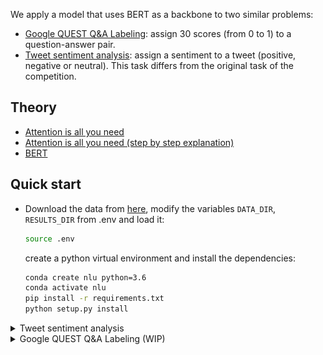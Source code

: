 We apply a model that uses BERT as a backbone to two similar problems:

- [Google QUEST Q&A Labeling](https://www.kaggle.com/c/google-quest-challenge): assign 30 scores (from 0 to 1) 
to a question-answer pair.
- [Tweet sentiment analysis](https://www.kaggle.com/c/tweet-sentiment-extraction): assign a sentiment
to a tweet (positive, negative or neutral). This task differs from the original task of the 
competition. 

## Theory

- [Attention is all you need](https://arxiv.org/pdf/1706.03762.pdf)
- [Attention is all you need (step by step explanation)](https://nlp.seas.harvard.edu/2018/04/03/attention.html)
- [BERT](https://arxiv.org/pdf/1810.04805.pdf)

## Quick start

- Download the data from [here](https://www.kaggle.com/c/google-quest-challenge/overview), modify the 
  variables `DATA_DIR`, `RESULTS_DIR` from .env and load it:  
    ```bash
    source .env
    ```
    create a python virtual environment and install the dependencies:
    ```bash 
    conda create nlu python=3.6
    conda activate nlu 
    pip install -r requirements.txt
    python setup.py install
    ```

<details>
    <summary>Tweet sentiment analysis</summary>

- Train the model (remove `size_tr_val` to use the complete dataset; `size_val` refers to the size of the validation
 dataset): 
    ```bash 
    python /content/nlu/exec/train_tweet_sentiment.py \
        --data_path "${DATA_DIR}/train.csv" \
        --model_dir "${RESULTS_DIR}/models" \
        --log_dir "${RESULTS_DIR}/logs" \
        --size_val 2700 \
        --batch_size 50 \
        --num_epochs 10 \
        --print_freq 200 \
        --seed 10
    ```
- Results from the training can be visualised with tensorboard:
    ```
    tensorboard --logdir=${RESULTS_DIR}/logs
    ```
    or within a Jupyter notebook
    ```
    %reload_ext tensorboard
    %tensorboard --logdir <logs directory>
    ```
    The logs from this training session are available in the `logs` 
    directory (`tensorboard --logdir=logs`).
    <br> 
    <img width="600" alt="teaser" src="figures/tweet_sentiment.png">


</details>


<details>
    <summary>Google QUEST Q&A Labeling (WIP)</summary>

TODO: The metric logger has to be improved in order to know how good the model performs. 
At the moment we just record the binary cross entropy for every one of the 30 scores 
that have to be assigned to a question-answer pair. 
- Train the model (remove `size_tr_val` to use the complete dataset; `size_val` refers to the size of the validation
 dataset): 
    ```bash 
    python exec/train_google_qa.py \
        --data_path ${DATA_DIR}/train.csv \
        --model_dir ${RESULTS_DIR}/models \
        --log_dir ${RESULTS_DIR}/logs \            
        --size_tr_val 100\
        --size_val 40\
        --batch_size 6 \
        --num_epochs 2 \
        --print_freq 10 \
        --seed 10
    ```

- Make a prediction (only for the first 100 elements from the test set):
    ```bash 
    python exec/predict_google_qa.py \
        --data_path ${DATA_DIR}/test.csv \
        --result_dir ${RESULTS_DIR}/results \
        --model_dir ${RESULTS_DIR}/models \
        --load_epoch 1 \
        --batch_size 2 \
        --n_el 100
    ```
</details>
